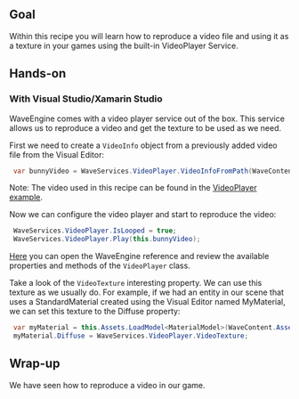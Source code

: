 ## Goal

Within this recipe you will learn how to reproduce a video file and using it as a texture in your games using the built-in VideoPlayer Service.

## Hands-on

### With Visual Studio/Xamarin Studio

WaveEngine comes with a video player service out of the box. This service allows us to reproduce a video and get the texture to be used as we need. 

First we need to create a `VideoInfo` object from a previously added video file from the Visual Editor:

```C#
 var bunnyVideo = WaveServices.VideoPlayer.VideoInfoFromPath(WaveContent.Assets.Video.bear_mp4);
```

Note: The video used in this recipe can be found in the [VideoPlayer example](https://github.com/WaveEngine/Samples/tree/master/Media/VideoPlayer/Content/Assets/Video).

Now we can configure the video player and start to reproduce the video:

```C#
 WaveServices.VideoPlayer.IsLooped = true; 
 WaveServices.VideoPlayer.Play(this.bunnyVideo); 
```

[Here](xref:Wave​Engine.​Framework.​Services.VideoPlayer) you can open the WaveEngine reference and review the available properties and methods of the `VideoPlayer` class.

Take a look of the `VideoTexture` interesting property. We can use this texture as we usually do. For example, if we had an entity in our scene that uses a StandardMaterial created using the Visual Editor named MyMaterial, we can set this texture to the Diffuse property:

```C#
 var myMaterial = this.Assets.LoadModel<MaterialModel>(WaveContent.Assets.Materials.MyMaterial).Material as StandardMaterial; 
 myMaterial.Diffuse = WaveServices.VideoPlayer.VideoTexture; 
```

## Wrap-up

We have seen how to reproduce a video in our game. 
